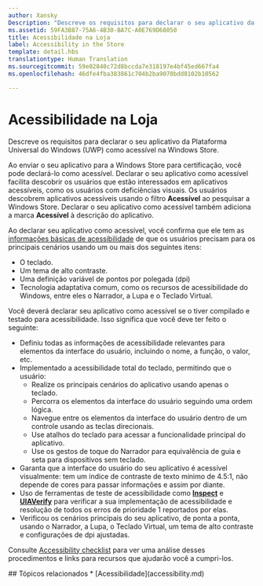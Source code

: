 ```yaml
---
author: Xansky
Description: "Descreve os requisitos para declarar o seu aplicativo da Plataforma Universal do Windows (UWP) como acessível na Windows Store."
ms.assetid: 59FA3B87-75A6-4B30-BA7C-A0E769D68050
title: Acessibilidade na Loja
label: Accessibility in the Store
template: detail.hbs
translationtype: Human Translation
ms.sourcegitcommit: 59e02840c72d8bccda7e318197e4bf45ed667fa4
ms.openlocfilehash: 46dfe4fba383861c704b2ba9070bdd8102b10562

---
```


# Acessibilidade na Loja  



Descreve os requisitos para declarar o seu aplicativo da Plataforma Universal do Windows (UWP) como acessível na Windows Store.

Ao enviar o seu aplicativo para a Windows Store para certificação, você pode declará-lo como acessível. Declarar o seu aplicativo como acessível facilita descobrir os usuários que estão interessados em aplicativos acessíveis, como os usuários com deficiências visuais. Os usuários descobrem aplicativos acessíveis usando o filtro **Acessível** ao pesquisar a Windows Store. Declarar o seu aplicativo como acessível também adiciona a marca **Acessível** à descrição do aplicativo.

Ao declarar seu aplicativo como acessível, você confirma que ele tem as [informações básicas de acessibilidade](basic-accessibility-information.md) de que os usuários precisam para os principais cenários usando um ou mais dos seguintes itens:

* O teclado.
* Um tema de alto contraste.
* Uma definição variável de pontos por polegada (dpi)
* Tecnologia adaptativa comum, como os recursos de acessibilidade do Windows, entre eles o Narrador, a Lupa e o Teclado Virtual.

Você deverá declarar seu aplicativo como acessível se o tiver compilado e testado para acessibilidade. Isso significa que você deve ter feito o seguinte:

* Definiu todas as informações de acessibilidade relevantes para elementos da interface do usuário, incluindo o nome, a função, o valor, etc.
* Implementado a acessibilidade total do teclado, permitindo que o usuário:
    * Realize os principais cenários do aplicativo usando apenas o teclado.
    * Percorra os elementos da interface do usuário seguindo uma ordem lógica.
    * Navegue entre os elementos da interface do usuário dentro de um controle usando as teclas direcionais.
    * Use atalhos do teclado para acessar a funcionalidade principal do aplicativo.
    * Use os gestos de toque do Narrador para equivalência de guia e seta para dispositivos sem teclado.
* Garanta que a interface do usuário do seu aplicativo é acessível visualmente: tem um índice de contraste de texto mínimo de 4.5:1, não depende de cores para passar informações e assim por diante.
* Uso de ferramentas de teste de acessibilidade como [**Inspect**](https://msdn.microsoft.com/library/windows/desktop/Dd318521) e [**UIAVerify**](https://msdn.microsoft.com/library/windows/desktop/Hh920986) para verificar a sua implementação de acessibilidade e resolução de todos os erros de prioridade 1 reportados por elas.
* Verificou os cenários principais do seu aplicativo, de ponta a ponta, usando o Narrador, a Lupa, o Teclado Virtual, um tema de alto contraste e configurações de dpi ajustadas.

Consulte [Accessibility checklist](accessibility-checklist.md) para ver uma análise desses procedimentos e links para recursos que ajudarão você a cumpri-los.

<span id="related_topics"/>
## Tópicos relacionados    
* [Acessibilidade](accessibility.md)



<!--HONumber=Jun16_HO4-->



